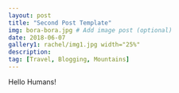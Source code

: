 ```yaml
---
layout: post
title: "Second Post Template"
img: bora-bora.jpg # Add image post (optional)
date: 2018-06-07
gallery1: rachel/img1.jpg width="25%"
description: 
tag: [Travel, Blogging, Mountains]
---
```

Hello Humans!

